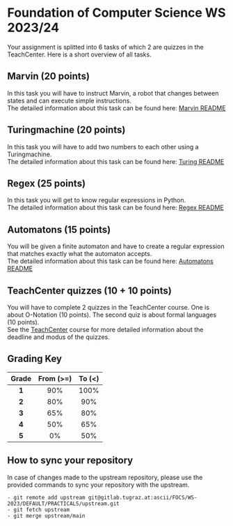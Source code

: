 # Foundation of Computer Science WS 2023/24

Your assignment is splitted into 6 tasks of which 2 are quizzes in the TeachCenter.
Here is a short overview of all tasks.

## Marvin (20 points)

In this task you will have to instruct Marvin, a robot that changes between states and can execute simple instructions.<br />
The detailed information about this task can be found here: [Marvin README](marvin/README.md)

## Turingmachine (20 points)

In this task you will have to add two numbers to each other using a Turingmachine.<br />
The detailed information about this task can be found here: [Turing README](turingmachine/README.md)

## Regex (25 points)

In this task you will get to know regular expressions in Python.<br />
The detailed information about this task can be found here: [Regex README](regex/README.md)

## Automatons (15 points)

You will be given a finite automaton and have to create a regular expression that matches exactly what the automaton accepts.<br />
The detailed information about this task can be found here: [Automatons README](automatons/README.md)

## TeachCenter quizzes (10 + 10 points)

You will have to complete 2 quizzes in the TeachCenter course. One is about O-Notation (10 points). The second quiz is about formal languages (10 points).<br />
See the [TeachCenter](https://tc.tugraz.at/main/course/view.php?id=729) course for more detailed information about the deadline and modus of the quizzes.

## Grading Key

| **Grade** | **From** (>=) | **To** (<) |
|:---------:|:-------------:|:----------:|
|   **1**   |       90%     |     100%   |
|   **2**   |       80%     |     90%    |
|   **3**   |       65%     |     80%    |
|   **4**   |       50%     |     65%    |
|   **5**   |        0%     |     50%    |

## How to sync your repository

In case of changes made to the upstream repository, please use the provided commands to sync your repository with the upstream.<br />
```shell
- git remote add upstream git@gitlab.tugraz.at:ascii/FOCS/WS-2023/DEFAULT/PRACTICALS/upstream.git
- git fetch upstream
- git merge upstream/main
